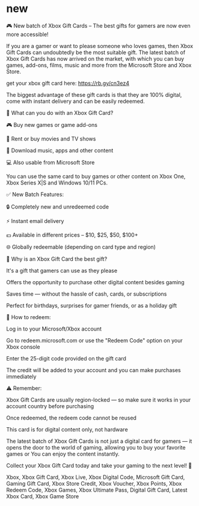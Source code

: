 # new
🎮 New batch of Xbox Gift Cards – The best gifts for gamers are now even more accessible!

If you are a gamer or want to please someone who loves games, then Xbox Gift Cards can undoubtedly be the most suitable gift. The latest batch of Xbox Gift Cards has now arrived on the market, with which you can buy games, add-ons, films, music and more from the Microsoft Store and Xbox Store.

get your xbox gift card here: https://rb.gy/cn3ez4

The biggest advantage of these gift cards is that they are 100% digital, come with instant delivery and can be easily redeemed.

🛒 What can you do with an Xbox Gift Card?

🎮 Buy new games or game add-ons

🎥 Rent or buy movies and TV shows

🎵 Download music, apps and other content

💻 Also usable from Microsoft Store

You can use the same card to buy games or other content on Xbox One, Xbox Series X|S and Windows 10/11 PCs.

✅ New Batch Features:

🔒 Completely new and unredeemed code

⚡ Instant email delivery

💵 Available in different prices – $10, $25, $50, $100+

🌐 Globally redeemable (depending on card type and region)

🎁 Why is an Xbox Gift Card the best gift?

It's a gift that gamers can use as they please

Offers the opportunity to purchase other digital content besides gaming

Saves time — without the hassle of cash, cards, or subscriptions

Perfect for birthdays, surprises for gamer friends, or as a holiday gift

📲 How to redeem:

Log in to your Microsoft/Xbox account

Go to redeem.microsoft.com
or use the "Redeem Code" option on your Xbox console

Enter the 25-digit code provided on the gift card

The credit will be added to your account and you can make purchases immediately

⚠️ Remember:

Xbox Gift Cards are usually region-locked — so make sure it works in your account country before purchasing

Once redeemed, the redeem code cannot be reused

This card is for digital content only, not hardware

The latest batch of Xbox Gift Cards is not just a digital card for gamers — it opens the door to the world of gaming, allowing you to buy your favorite games or You can enjoy the content instantly.

Collect your Xbox Gift Card today and take your gaming to the next level! 🎉

Xbox, Xbox Gift Card, Xbox Live, Xbox Digital Code, Microsoft Gift Card, Gaming Gift Card, Xbox Store Credit, Xbox Voucher, Xbox Points, Xbox Redeem Code, Xbox Games, Xbox Ultimate Pass, Digital Gift Card, Latest Xbox Card, Xbox Game Store
